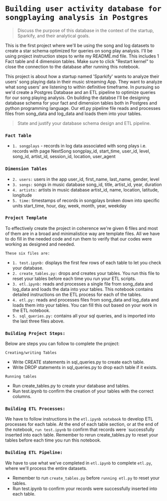
# `Building user activity database for songplaying analysis in Postgres`

> Discuss the purpose of this database in the context of the startup, Sparkify, and their analytical goals.
 
This is the first project where we'll be using the song and log datasets to create a star schema optimized for queries on song play analysis. I'll be using project instruction steps to write my README.md file. This includes 1 Fact table and 4 dimension tables. Make sure to click "Restart kernel" to close the connection to the database after running this notebook.

This project is about how a startup named 'Sparkify' wants to analyze their users' song playing data in their music streaming App. They want to analyze what song users' are listening to within definitive timeframe. In pursuing so we'd create a Postgres Database and an ETL pipeline to optimize queries for our song playing analysis. On building the databse I'll be designing database schema for your fact and dimension tables both in Postgres and python programming language. Our etl.py pipeline file reads and processes files from song_data and log_data and loads them into your tables.

> State and justify your database schema design and ETL pipeline.
> 
### `Fact Table` ###
- `1. songplays` - records in log data associated with song plays i.e. records with page NextSong
songplay_id, start_time, user_id, level, song_id, artist_id, session_id, location, user_agent

### `Dimension Tables` ###
- `2. users:`  users in the app
               user_id, first_name, last_name, gender, level
- `3. songs:`  songs in music database
                song_id, title, artist_id, year, duration
- `4. artists:`  artists in music database
                 artist_id, name, location, latitude, longitude
- `5. time:`  timestamps of records in songplays broken down into specific units
                start_time, hour, day, week, month, year, weekday

### `Project Template`
To effectively create the project in coherence we're given 6 files and most of them are in a broad and minimalistice way are template files. All we have to do 
fill in the needed code and run them to verify that our codes were working as designed and needed.

`These six files are:`
- `1. test.ipynb:` displays the first few rows of each table to let you check your database.
- `2. create_tables.py:` drops and creates your tables. You run this file to reset your tables before each time you run your ETL scripts.
- `3. etl.ipynb:` reads and processes a single file from song_data and log_data and loads the data into your tables. This notebook contains detailed instructions on the ETL process for each of the tables.
- `4. etl.py:` reads and processes files from song_data and log_data and loads them into your tables. You can fill this out based on your work in the ETL notebook.
- `5. sql_queries.py:` contains all your sql queries, and is imported into the last three files above.

 
### `Building Project Steps:`
Below are steps you can follow to complete the project:

`Creating/writing Tables`
- Write CREATE statements in sql_queries.py to create each table.
- Write DROP statements in sql_queries.py to drop each table if it exists.

`Running tables`
- Run create_tables.py to create your database and tables.
- Run test.ipynb to confirm the creation of your tables with the correct columns.

### `Building ETL Processes:`
We have to follow instructions in the `etl.ipynb notebook` to develop ETL processes for each table. At the end of each table section, or at the end of the notebook, `run test.ipynb` to confirm that records were `successfully inserted into each table. Remember to rerun create_tables.py to reset your tables before each time you run this notebook.

### `Building ETL Pipeline:`
We have to use what we've completed in `etl.ipynb` to complete `etl.py`, where we'll process the entire datasets. 
- Remember to run `create_tables.py` before `running etl.py` to reset your tables.
- Run test.ipynb to confirm your records were successfully inserted into each table.

